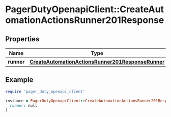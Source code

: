 # PagerDutyOpenapiClient::CreateAutomationActionsRunner201Response

## Properties

| Name | Type | Description | Notes |
| ---- | ---- | ----------- | ----- |
| **runner** | [**CreateAutomationActionsRunner201ResponseRunner**](CreateAutomationActionsRunner201ResponseRunner.md) |  |  |

## Example

```ruby
require 'pager_duty_openapi_client'

instance = PagerDutyOpenapiClient::CreateAutomationActionsRunner201Response.new(
  runner: null
)
```

